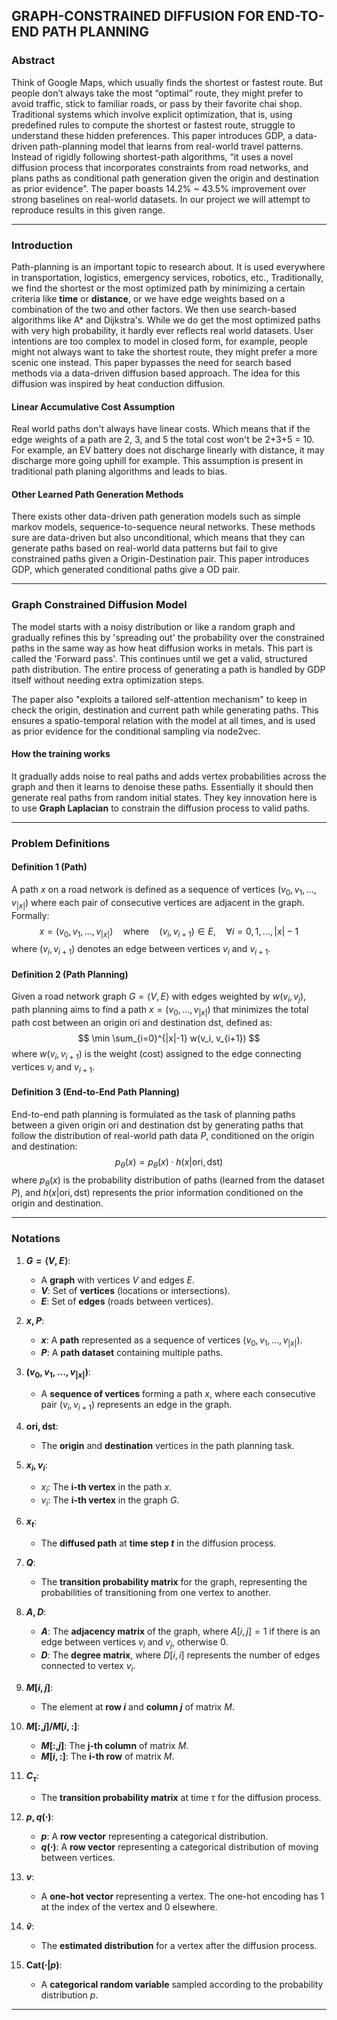 ##  GRAPH-CONSTRAINED DIFFUSION FOR END-TO-END PATH PLANNING

### Abstract

Think of Google Maps, which usually finds the shortest or fastest route. But people don’t always take the most “optimal” route, they might prefer to avoid traffic, stick to familiar roads, or pass by their favorite chai shop. Traditional systems which involve explicit optimization, that is, using predefined rules to compute the shortest or fastest route, struggle to understand these hidden preferences. This paper introduces GDP, a data-driven path-planning model that learns from real-world travel patterns. Instead of rigidly following shortest-path algorithms, “it uses a novel diffusion process that incorporates constraints from road networks, and plans paths as conditional path generation given the origin and destination as prior evidence”. The paper boasts 14.2% ~ 43.5% improvement over strong baselines on real-world datasets. In our project we will attempt to reproduce results in this given range. 

---

### Introduction

Path-planning is an important topic to research about. It is used everywhere in transportation, logistics, emergency services, robotics, etc., Traditionally, we find the shortest or the most optimized path by minimizing a certain criteria like **time** or **distance**, or we have edge weights based on a combination of the two and other factors. We then use search-based algorithms like A* and Dijkstra's. While we do get the most optimized paths with very high probability, it hardly ever reflects real world datasets. User intentions are too complex to model in closed form, for example, people might not always want to take the shortest route, they might prefer a more scenic one instead. This paper bypasses the need for search based methods via a data-driven diffusion based approach. The idea for this diffusion was inspired by heat conduction diffusion. 

#### Linear Accumulative Cost Assumption

Real world paths don't always have linear costs. Which means that if the edge weights of a path are 2, 3, and 5 the total cost won't be 2+3+5 = 10. For example, an EV battery does not discharge linearly with distance, it may discharge more going uphill for example. This assumption is present in traditional path planing algorithms and leads to bias.

#### Other Learned Path Generation Methods

There exists other data-driven path generation models such as simple markov models, sequence-to-sequence neural networks. These methods sure are data-driven but also unconditional, which means that they can generate paths based on real-world data patterns but fail to give constrained paths given a Origin-Destination pair. This paper introduces GDP, which generated conditional paths give a OD pair.

---

### Graph Constrained Diffusion Model

The model starts with a noisy distribution or like a random graph and gradually refines this by 'spreading out' the probability over the constrained paths in the same way as how heat diffusion works in metals. This part is called the 'Forward pass'. This continues until we get a valid, structured path distribution. The entire process of generating a path is handled by GDP itself without needing extra optimization steps. 

The paper also "exploits a tailored self-attention mechanism" to keep in check the origin, destination and current path while generating paths. This ensures a spatio-temporal relation with the model at all times, and is used as prior evidence for the conditional sampling via node2vec.

#### How the training works

It gradually adds noise to real paths and adds vertex probabilities across the graph and then it learns to denoise these paths. Essentially it should then generate real paths from random initial states. They key innovation here is to use **Graph Laplacian** to constrain the diffusion process to valid paths.

---

### Problem Definitions

#### Definition 1 (Path)
A path $x$ on a road network is defined as a sequence of vertices $(v_0, v_1, ..., v_{|x|})$ where each pair of consecutive vertices are adjacent in the graph. Formally:
$$
x = (v_0, v_1, ..., v_{|x|}) \quad \text{where} \quad (v_i, v_{i+1}) \in E, \quad \forall i = 0, 1, ..., |x|-1
$$
where $(v_i, v_{i+1})$ denotes an edge between vertices $v_i$ and $v_{i+1}$.

#### Definition 2 (Path Planning)
Given a road network graph $G = \langle V, E \rangle$ with edges weighted by $w(v_i, v_j)$, path planning aims to find a path $x = (v_0, ..., v_{|x|})$ that minimizes the total path cost between an origin $\text{ori}$ and destination $\text{dst}$, defined as:
$$
\min \sum_{i=0}^{|x|-1} w(v_i, v_{i+1})
$$
where $w(v_i, v_{i+1})$ is the weight (cost) assigned to the edge connecting vertices $v_i$ and $v_{i+1}$.

#### Definition 3 (End-to-End Path Planning)
End-to-end path planning is formulated as the task of planning paths between a given origin $\text{ori}$ and destination $\text{dst}$ by generating paths that follow the distribution of real-world path data $P$, conditioned on the origin and destination:
$$
p_\theta(x) = p_\theta(x) \cdot h(x|\text{ori}, \text{dst})
$$
where $p_\theta(x)$ is the probability distribution of paths (learned from the dataset $P$), and $h(x|\text{ori}, \text{dst})$ represents the prior information conditioned on the origin and destination.

---

### Notations

1. **$G = \langle V, E \rangle$**:
   - A **graph** with vertices $V$ and edges $E$.
   - **$V$**: Set of **vertices** (locations or intersections).
   - **$E$**: Set of **edges** (roads between vertices).

2. **$x, P$**:
   - **$x$**: A **path** represented as a sequence of vertices $(v_0, v_1, ..., v_{|x|})$.
   - **$P$**: A **path dataset** containing multiple paths.

3. **$(v_0, v_1, ..., v_{|x|})$**:
   - A **sequence of vertices** forming a path $x$, where each consecutive pair $(v_i, v_{i+1})$ represents an edge in the graph.

4. **$\text{ori}, \text{dst}$**:
   - The **origin** and **destination** vertices in the path planning task.

5. **$x_i, v_i$**:
   - $x_i$: The **i-th vertex** in the path $x$.
   - $v_i$: The **i-th vertex** in the graph $G$.

6. **$x_t$**:
   - The **diffused path** at **time step $t$** in the diffusion process.

7. **$Q$**:
   - The **transition probability matrix** for the graph, representing the probabilities of transitioning from one vertex to another.

8. **$A, D$**:
   - **$A$**: The **adjacency matrix** of the graph, where $A[i, j] = 1$ if there is an edge between vertices $v_i$ and $v_j$, otherwise 0.
   - **$D$**: The **degree matrix**, where $D[i, i]$ represents the number of edges connected to vertex $v_i$.

9. **$M[i, j]$**:
    - The element at **row $i$** and **column $j$** of matrix $M$.

10. **$M[:, j] / M[i, :]$**:
    - **$M[:, j]$**: The **j-th column** of matrix $M$.
    - **$M[i, :]$**: The **i-th row** of matrix $M$.

11. **$C_\tau$**:
    - The **transition probability matrix** at time $\tau$ for the diffusion process.

12. **$p, q(\cdot)$**:
    - **$p$**: A **row vector** representing a categorical distribution.
    - **$q(\cdot)$**: A **row vector** representing a categorical distribution of moving between vertices.

13. **$v$**:
    - A **one-hot vector** representing a vertex. The one-hot encoding has 1 at the index of the vertex and 0 elsewhere.

14. **$\hat{v}$**:
    - The **estimated distribution** for a vertex after the diffusion process.

15. **Cat($\cdot | p$)**:
    - A **categorical random variable** sampled according to the probability distribution $p$.

---

